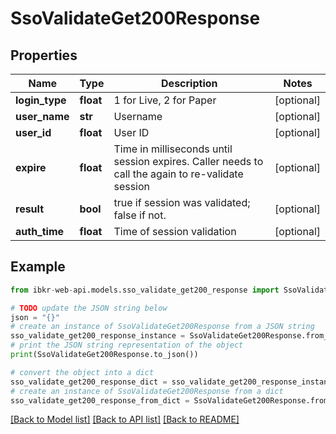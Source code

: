 # SsoValidateGet200Response


## Properties

Name | Type | Description | Notes
------------ | ------------- | ------------- | -------------
**login_type** | **float** | 1 for Live, 2 for Paper | [optional] 
**user_name** | **str** | Username | [optional] 
**user_id** | **float** | User ID | [optional] 
**expire** | **float** | Time in milliseconds until session expires. Caller needs to call the again to re-validate session | [optional] 
**result** | **bool** | true if session was validated; false if not. | [optional] 
**auth_time** | **float** | Time of session validation | [optional] 

## Example

```python
from ibkr-web-api.models.sso_validate_get200_response import SsoValidateGet200Response

# TODO update the JSON string below
json = "{}"
# create an instance of SsoValidateGet200Response from a JSON string
sso_validate_get200_response_instance = SsoValidateGet200Response.from_json(json)
# print the JSON string representation of the object
print(SsoValidateGet200Response.to_json())

# convert the object into a dict
sso_validate_get200_response_dict = sso_validate_get200_response_instance.to_dict()
# create an instance of SsoValidateGet200Response from a dict
sso_validate_get200_response_from_dict = SsoValidateGet200Response.from_dict(sso_validate_get200_response_dict)
```
[[Back to Model list]](../README.md#documentation-for-models) [[Back to API list]](../README.md#documentation-for-api-endpoints) [[Back to README]](../README.md)


